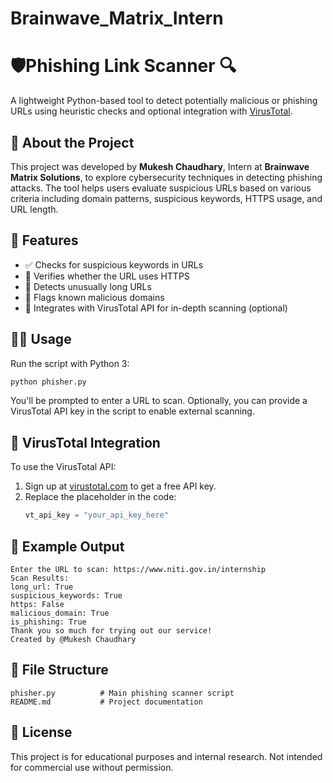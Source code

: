 # Brainwave_Matrix_Intern
# 🛡️Phishing Link Scanner 🔍

A lightweight Python-based tool to detect potentially malicious or phishing URLs using heuristic checks and optional integration with [VirusTotal](https://www.virustotal.com/).

## 🚀 About the Project

This project was developed by **Mukesh Chaudhary**, Intern at **Brainwave Matrix Solutions**, to explore cybersecurity techniques in detecting phishing attacks. The tool helps users evaluate suspicious URLs based on various criteria including domain patterns, suspicious keywords, HTTPS usage, and URL length.

## 🧠 Features

- ✅ Checks for suspicious keywords in URLs  
- 🔐 Verifies whether the URL uses HTTPS  
- 📏 Detects unusually long URLs  
- 🚫 Flags known malicious domains  
- 🧪 Integrates with VirusTotal API for in-depth scanning (optional)

## 🧑‍💻 Usage

Run the script with Python 3:

```bash
python phisher.py
```

You'll be prompted to enter a URL to scan. Optionally, you can provide a VirusTotal API key in the script to enable external scanning.

## 🔑 VirusTotal Integration

To use the VirusTotal API:

1. Sign up at [virustotal.com](https://www.virustotal.com) to get a free API key.
2. Replace the placeholder in the code:
   ```python
   vt_api_key = "your_api_key_here"
   ```

## 📝 Example Output

```
Enter the URL to scan: https://www.niti.gov.in/internship
Scan Results:
long_url: True
suspicious_keywords: True
https: False
malicious_domain: True
is_phishing: True
Thank you so much for trying out our service!
Created by @Mukesh Chaudhary
```

## 📁 File Structure

```
phisher.py          # Main phishing scanner script
README.md           # Project documentation
```

## 📜 License

This project is for educational purposes and internal research. Not intended for commercial use without permission.

